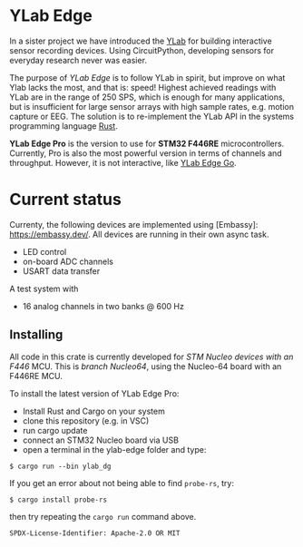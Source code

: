 # YLab Edge

In a sister project we have introduced the [YLab](https://github.com/schmettow/ylab) for building interactive sensor recording devices. 
Using CircuitPython, developing sensors for everyday research never was easier.

The purpose of *YLab Edge* is to follow YLab in spirit, but improve on what Ylab lacks the most, and that is: speed! 
Highest achieved readings with YLab are in the range of 250 SPS, which is enough for many applications, 
but is insufficient for large sensor arrays with high sample rates, e.g. motion capture or EEG.
The solution is to re-implement the YLab API in the systems programming language [Rust](https://www.rust-lang.org/). 

**YLab Edge Pro** is the version to use for **STM32 F446RE** microcontrollers. 
Currently, Pro is also the most powerful version in terms of channels and throughput.
However, it is not interactive, like [YLab Edge Go](https://github.com/schmettow/ylab-edge-go).

# Current status

Currenty, the following devices are implemented using [Embassy]: https://embassy.dev/. All devices are running in their own async task.

+ LED control
+ on-board ADC channels
+ USART data transfer

A test system with 

+ 16 analog channels in two banks @ 600 Hz

## Installing

All code in this crate is currently developed for *STM Nucleo devices with an F446* MCU.
This is *branch Nucleo64*, using the Nucleo-64 board with an F446RE MCU.

To install the latest version of YLab Edge Pro:

+ Install Rust and Cargo on your system
+ clone this repository (e.g. in VSC)
+ run cargo update
+ connect an STM32 Nucleo board via USB
+ open a terminal in the ylab-edge folder and type:

```console
$ cargo run --bin ylab_dg
```
If you get an error about not being able to find `probe-rs`, try:

```console
$ cargo install probe-rs
```
then try repeating the `cargo run` command above.



`SPDX-License-Identifier: Apache-2.0 OR MIT`

